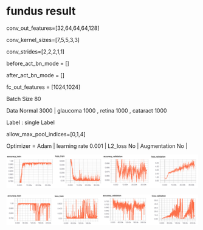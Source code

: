 # fundus result 


conv_out_features=[32,64,64,64,128]

conv_kernel_sizes=[7,5,5,3,3]

conv_strides=[2,2,2,1,1]

before_act_bn_mode = []

after_act_bn_mode = []

fc_out_features = [1024,1024]

Batch Size 80

Data Normal 3000 | glaucoma 1000 , retina 1000 , cataract 1000

Label : single Label

allow_max_pool_indices=[0,1,4]

Optimizer = Adam | learning rate 0.001 | L2_loss No | Augmentation No | 

![Alt_text](../../readme_pic/fundus_1_result.png)

![Alt_text](../../readme_pic/fundus_3_result.png)



